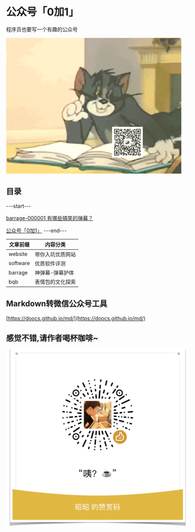# 公众号「0加1」

程序员也要写一个有趣的公众号

![](https://raw.githubusercontent.com/zhaoolee/jikemiji/master/README/73356546-94321980-42d5-11ea-94cc-a8f60e0e1985.gif)



## 目录

---start---

[barrage-000001 有哪些搞笑的弹幕？](https://www.v2fy.com/p/barrage-000001/)

[公众号「0加1」](https://www.v2fy.com/p/readme-jikemiji/)
---end---

|文章前缀 | 内容分类 |
| --- | --- |
| website | 带你入坑优质网站 |
| software | 优质软件评测 |
| barrage | 神弹幕-弹幕护体 |
| bqb | 表情包的文化探索 |


## Markdown转微信公众号工具

[https://doocs.github.io/md/](https://doocs.github.io/md/)



## 感觉不错,请作者喝杯咖啡~

![](https://raw.githubusercontent.com/zhaoolee/jikemiji/master/README/c4fdea49e11241e392d6bcaa33855897.png)